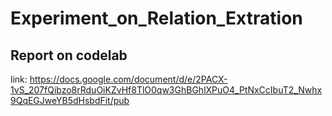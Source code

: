 # Experiment_on_Relation_Extration

## Report on codelab
link: https://docs.google.com/document/d/e/2PACX-1vS_207fQibzo8rRduOiKZvHf8TlO0qw3GhBGhlXPuO4_PtNxCcIbuT2_Nwhx9QqEGJweYB5dHsbdFit/pub
